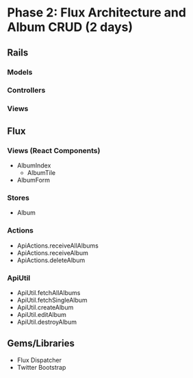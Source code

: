 # Phase 2: Flux Architecture and Album CRUD (2 days)

## Rails
### Models

### Controllers

### Views

## Flux
### Views (React Components)
* AlbumIndex
  - AlbumTile
* AlbumForm


### Stores
* Album

### Actions
* ApiActions.receiveAllAlbums
* ApiActions.receiveAlbum
* ApiActions.deleteAlbum

### ApiUtil
* ApiUtil.fetchAllAlbums
* ApiUtil.fetchSingleAlbum
* ApiUtil.createAlbum
* ApiUtil.editAlbum
* ApiUtil.destroyAlbum

## Gems/Libraries
* Flux Dispatcher
* Twitter Bootstrap
